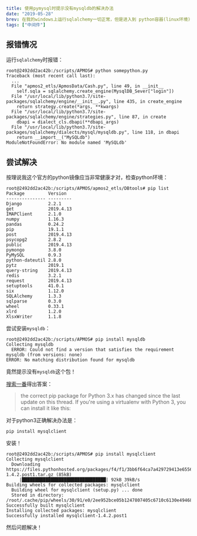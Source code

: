 ```yaml lw-blog-meta
title: 使用pymysql时提示没有mysqldb的解决办法
date: "2019-05-28"
brev: 在我的windows上运行sqlalchemy一切正常，但是进入到 python容器(linux环境)中运行就报错。
tags: ["中间件"]
```


## 报错情况

运行`sqlalchemy`时报错：

```shell-session
root@2492dd2ac42b:/scripts/APMOS# python somepython.py
Traceback (most recent call last):
  ...
  File "apmos2_etls/ApmosData/Cash.py", line 49, in __init__
    self.sqla = sqlalchemy.create_engine(MysqlDB_Sever["login"])
  File "/usr/local/lib/python3.7/site-packages/sqlalchemy/engine/__init__.py", line 435, in create_engine
    return strategy.create(*args, **kwargs)
  File "/usr/local/lib/python3.7/site-packages/sqlalchemy/engine/strategies.py", line 87, in create
    dbapi = dialect_cls.dbapi(**dbapi_args)
  File "/usr/local/lib/python3.7/site-packages/sqlalchemy/dialects/mysql/mysqldb.py", line 118, in dbapi
    return __import__("MySQLdb")
ModuleNotFoundError: No module named 'MySQLdb'
```

## 尝试解决

按理说我这个官方的python镜像应当非常健康才对，检查python环境：

```shell-session
root@2492dd2ac42b:/scripts/APMOS/apmos2_etls/DBtools# pip list
Package         Version
--------------- ---------
Django          2.2.1
get             2019.4.13
IMAPClient      2.1.0
numpy           1.16.3
pandas          0.24.2
pip             19.1.1
post            2019.4.13
psycopg2        2.8.2
public          2019.4.13
pymongo         3.8.0
PyMySQL         0.9.3
python-dateutil 2.8.0
pytz            2019.1
query-string    2019.4.13
redis           3.2.1
request         2019.4.13
setuptools      41.0.1
six             1.12.0
SQLAlchemy      1.3.3
sqlparse        0.3.0
wheel           0.33.1
xlrd            1.2.0
XlsxWriter      1.1.8
```

尝试安装`mysqldb`：

```shell-session
root@2492dd2ac42b:/scripts/APMOS# pip install mysqldb
Collecting mysqldb
  ERROR: Could not find a version that satisfies the requirement mysqldb (from versions: none)
ERROR: No matching distribution found for mysqldb
```

竟然提示没有`mysqldb`这个包！

[搜索一番](https://www.pythonanywhere.com/forums/topic/1212/)得出答案：  

> the correct pip package for Python 3.x has changed since the last update on this thread. 
If you're using a virtualenv with Python 3, you can install it like this:

对于python3正确解决办法是：

```shell-session
pip install mysqlclient
```

安装！
```text
root@2492dd2ac42b:/scripts/APMOS# pip install mysqlclient
Collecting mysqlclient
  Downloading https://files.pythonhosted.org/packages/f4/f1/3bb6f64ca7a429729413e6556b7ba5976df06019a5245a43d36032f1061e/mysqlclient-1.4.2.post1.tar.gz (85kB)
     |████████████████████████████████| 92kB 39kB/s
Building wheels for collected packages: mysqlclient
  Building wheel for mysqlclient (setup.py) ... done
  Stored in directory: /root/.cache/pip/wheels/30/91/e0/2ee952bce05b1247807405c6710c6130e49468a5240ae27134
Successfully built mysqlclient
Installing collected packages: mysqlclient
Successfully installed mysqlclient-1.4.2.post1
```
然后问题解决！
